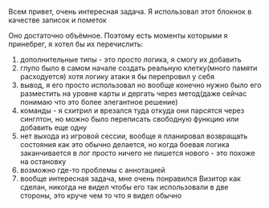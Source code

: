 Всем привет, очень интересная задача. Я использовал этот блокнок в качестве записок и пометок

Оно достаточно объёмное. Поэтому есть моменты которыми я принебрег, я хотел бы их перечислить:
1. дополнительные типы - это просто логика, я смогу их добавить
2. глупо было в самом начале создать реальную клетку(много памяти расходуется) хотя логику атаки я бы перепровил у себя
3. вывод, я его просто использовал но вообще конечно нужно было его разместить на уровне карты и дергать через метод(даже сейчас понимаю что это более элегантное решение)
4. команды - я схитрил и врезался туда откуда они парсятся через синглтон, но можно было переписать свободную функцию или добавить еще одну
5. нет выхода из игровой сессии, вообще я планировал возвращать состояния как это обычно делается, но когда боевая логика заканчивается в лог просто ничего не пишется нового - это похоже на остановку
6. возможно где-то проблемы с аннотацией
7. вообще интересная задача, мне очень понравился Визитор как сделан, никогда не видел чтобы его так использовали в две стороны, это круче чем то что я видел обычно